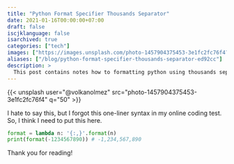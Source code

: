 ```yaml
---
title: "Python Format Specifier Thousands Separator"
date: 2021-01-16T00:00:00+07:00
draft: false
iscjklanguage: false
isarchived: true
categories: ["tech"]
images: ["https://images.unsplash.com/photo-1457904375453-3e1fc2fc76f4?w=1920&q=50"]
aliases: ["/blog/python-format-specifier-thousands-separator-ed92cc"]
description: >
  This post contains notes how to formatting python using thousands separator
---
```


{{< unsplash user="@volkanolmez" src="photo-1457904375453-3e1fc2fc76f4" q="50" >}}

I hate to say this, but I forgot this one-liner syntax in my online coding test. So, I think I need to put this here.

```python
format = lambda n: '{:,}'.format(n)
print(format(-1234567890)) # -1,234,567,890
```

Thank you for reading!
